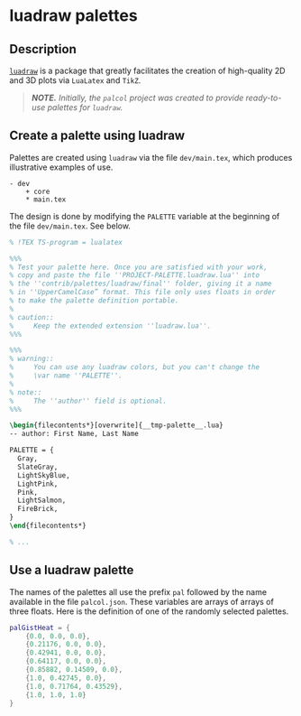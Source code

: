 <!----------------------------------------------------------------
  -- File created by the ''multimd'' project, version 1.0.0.    --
  --                                                            --
  -- ''multimd'', soon to be available on PyPI, is developed at --
  -- https://github.com/bc-tools/for-dev/tree/main/multimd      --
  ---------------------------------------------------------------->


luadraw palettes
================

Description
-----------

[`luadraw`](https://github.com/pfradin/luadraw) is a package that greatly facilitates the creation of high-quality 2D and 3D plots via `LuaLatex` and `TikZ`.

> ***NOTE.*** *Initially, the `palcol` project was created to provide ready-to-use palettes for `luadraw`.*

Create a palette using luadraw
------------------------------

Palettes are created using `luadraw` via the file `dev/main.tex`, which produces illustrative examples of use.

~~~
- dev
    + core
    * main.tex
~~~

The design is done by modifying the `PALETTE` variable at the beginning of the file `dev/main.tex`. See below.

~~~latex
% !TEX TS-program = lualatex

%%%
% Test your palette here. Once you are satisfied with your work,
% copy and paste the file ''PROJECT-PALETTE.luadraw.lua'' into
% the ''contrib/palettes/luadraw/final'' folder, giving it a name
% in ''UpperCamelCase” format. This file only uses floats in order
% to make the palette definition portable.
%
% caution::
%     Keep the extended extension ''luadraw.lua''.
%%%

%%%
% warning::
%     You can use any luadraw colors, but you can't change the
%     \var name ''PALETTE''.
%
% note::
%     The ''author'' field is optional.
%%%

\begin{filecontents*}[overwrite]{__tmp-palette__.lua}
-- author: First Name, Last Name

PALETTE = {
  Gray,
  SlateGray,
  LightSkyBlue,
  LightPink,
  Pink,
  LightSalmon,
  FireBrick,
}
\end{filecontents*}

% ...
~~~
Use a luadraw palette
---------------------

The names of the palettes all use the prefix `pal` followed by the name available in the file `palcol.json`. These variables are arrays of arrays of three floats. Here is the definition of one of the randomly selected palettes.

~~~lua
palGistHeat = {
    {0.0, 0.0, 0.0},
    {0.21176, 0.0, 0.0},
    {0.42941, 0.0, 0.0},
    {0.64117, 0.0, 0.0},
    {0.85882, 0.14509, 0.0},
    {1.0, 0.42745, 0.0},
    {1.0, 0.71764, 0.43529},
    {1.0, 1.0, 1.0}
}
~~~
